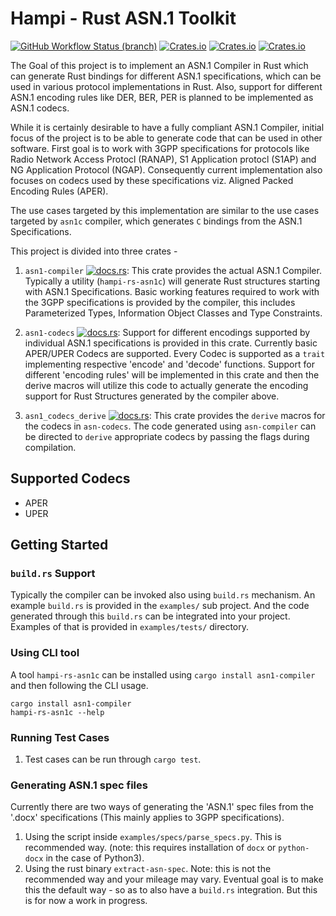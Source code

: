 # Hampi - Rust ASN.1 Toolkit

[![GitHub Workflow Status (branch)](https://img.shields.io/github/actions/workflow/status/gabhijit/hampi/CI.yml?branch=master)](https://github.com/gabhijit/hampi/actions/workflows/CI.yml)
[![Crates.io](https://img.shields.io/crates/v/asn1-codecs?label=asn1-codecs)](https://crates.io/crates/asn1-codecs)
[![Crates.io](https://img.shields.io/crates/v/asn1-compiler?label=asn1-compiler)](https://crates.io/crates/asn1-compiler)
[![Crates.io](https://img.shields.io/crates/v/asn1_codecs_derive?label=asn1_codecs_derive)](https://crates.io/crates/asn1_codecs_derive)

The Goal of this project is to implement an ASN.1 Compiler in Rust which can generate Rust bindings for different ASN.1 specifications, which can be used in various protocol implementations in Rust. Also, support for different ASN.1 encoding rules like DER, BER, PER is planned to be implemented as ASN.1 codecs.

While it is certainly desirable to have a fully compliant ASN.1 Compiler, initial focus of the project is to be able to generate code that can be used in other software. First goal is to work with 3GPP specifications for protocols like Radio Network Access Protocl (RANAP), S1 Application protocl (S1AP) and NG Application Protocol (NGAP). Consequently current implementation also focuses on codecs used by these specifications viz. Aligned Packed Encoding Rules (APER).

The use cases targeted by this implementation are similar to the use cases targeted by `asn1c` compiler, which generates `C` bindings from the ASN.1 Specifications.

This project is divided into three crates -

1. `asn1-compiler` [![docs.rs](https://img.shields.io/docsrs/asn1-compiler?label=asn1-compiler)](https://docs.rs/asn1-compiler/latest/asn1_compiler/): This crate provides the actual ASN.1 Compiler. Typically a utility (`hampi-rs-asn1c`) will generate Rust structures starting with ASN.1 Specifications. Basic working features required to work with the 3GPP specifications is provided by the compiler, this includes Parameterized Types, Information Object Classes and Type Constraints.

2. `asn1-codecs` [![docs.rs](https://img.shields.io/docsrs/asn1-codecs?label=asn1-codecs)](https://docs.rs/asn1-codecs/latest/asn1_codecs/): Support for different encodings supported by individual ASN.1 specifications is provided in this crate. Currently basic APER/UPER Codecs are supported. Every Codec is supported as a `trait` implementing respective 'encode' and 'decode' functions. Support for different 'encoding rules' will be implemented in this crate and then the derive macros will utilize this code to actually generate the encoding support for Rust Structures generated by the compiler above.

3. `asn1_codecs_derive` [![docs.rs](https://img.shields.io/docsrs/asn1_codecs_derive?label=asn1_codecs_derive)](https://docs.rs/asn1_codecs_derive/latest/asn1_codecs_derive/): This crate provides the `derive` macros for the codecs in `asn-codecs`. The code generated using `asn-compiler` can be directed to `derive` appropriate codecs by passing the flags during compilation.


## Supported Codecs

- APER
- UPER

## Getting Started

### `build.rs` Support

Typically the compiler can be invoked also using `build.rs` mechanism. An example `build.rs` is provided in the `examples/` sub project. And the code generated through this `build.rs` can be integrated into your project. Examples of that is provided in `examples/tests/` directory.

### Using CLI tool

A tool `hampi-rs-asn1c` can be installed using `cargo install asn1-compiler` and then following the CLI usage.
```shell
cargo install asn1-compiler
hampi-rs-asn1c --help
```

### Running Test Cases

1. Test cases can be run through `cargo test`.

### Generating ASN.1 spec files

Currently there are two ways of generating the 'ASN.1' spec files from the '.docx' specifications (This mainly applies to 3GPP specifications).

1. Using the script inside `examples/specs/parse_specs.py`. This is recommended way. (note: this requires installation of `docx` or `python-docx` in the case of Python3).
2. Using the rust binary `extract-asn-spec`. Note: this is not the recommended way and your mileage may vary. Eventual goal is to make this the default way - so as to also have a `build.rs` integration. But this is for now a work in progress.

